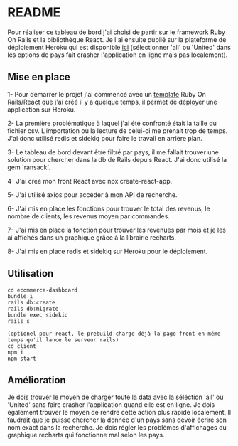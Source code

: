 # README
Pour réaliser ce tableau de bord j'ai choisi de partir sur le framework Ruby On Rails et la bibliothèque React. Je l'ai ensuite publié sur la plateforme de déploiement Heroku qui est disponible [ici](https://ecommerce-dashboard-kotcherga.herokuapp.com/) (sélectionner 'all' ou 'United' dans les options de pays fait crasher l'application en ligne mais pas localement).

## Mise en place

1- Pour démarrer le projet j'ai commencé avec un [template](https://github.com/kevinkotcherga/template_react_redux_rails7_for_heroku) Ruby On Rails/React que j'ai créé il y a quelque temps, il permet de déployer une application sur Heroku.

2- La première problématique à laquel j'ai été confronté était la taille du fichier csv. L'importation ou la lecture de celui-ci me prenait trop de temps. J'ai donc utilisé redis et sidekiq pour faire le travail en arrière plan.

3- Le tableau de bord devant être filtré par pays, il me fallait trouver une solution pour chercher dans la db de Rails depuis React. J'ai donc utilisé la gem 'ransack'.

4- J'ai créé mon front React avec npx create-react-app.

5- J'ai utilisé axios pour accéder à mon API de recherche.

6- J'ai mis en place les fonctions pour trouver le total des revenus, le nombre de clients, les revenus moyen par commandes.

7- J'ai mis en place la fonction pour trouver les revenues par mois et je les ai affichés dans un graphique grâce à la librairie recharts.

8- J'ai mis en place redis et sidekiq sur Heroku pour le déploiement.

## Utilisation 

```
cd ecommerce-dashboard
bundle i
rails db:create
rails db:migrate
bundle exec sidekiq
rails s

(optionel pour react, le prebuild charge déjà la page front en même temps qu'il lance le serveur rails)
cd client
npm i
npm start
```

## Amélioration

Je dois trouver le moyen de charger toute la data avec la séléction 'all' ou 'United' sans faire crasher l'application quand elle est en ligne. Je dois également trouver le moyen de rendre cette action plus rapide localement. Il faudrait que je puisse chercher la donnée d'un pays sans devoir écrire son nom exact dans la recherche. Je dois régler les problèmes d'affichages du graphique recharts qui fonctionne mal selon les pays.
